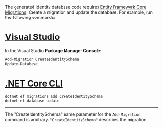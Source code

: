The generated Identity database code requires [Entity Framework Core Migrations](/ef/core/managing-schemas/migrations/). Create a migration and update the database. For example, run the following commands:

# [Visual Studio](#tab/visual-studio)

In the Visual Studio **Package Manager Console**:

```powershell
Add-Migration CreateIdentitySchema
Update-Database
```

# [.NET Core CLI](#tab/netcore-cli)

```dotnetcli
dotnet ef migrations add CreateIdentitySchema
dotnet ef database update
```

---

The "CreateIdentitySchema" name parameter for the `Add-Migration` command is arbitrary. `"CreateIdentitySchema"` describes the migration.
